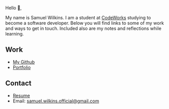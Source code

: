 Hello 👋, 

My name is Samuel Wilkins. I am a student at [CodeWorks](https://boisecodeworks.com) studying to become a software developer. Below you will find links to some of my work and ways to get in touch. Included also are my notes and reflections while learning. 

## Work

  + [My Github](https://github.com/samwgit)
  + [Portfolio](https://samwgit.github.io/)

## Contact

  + [Resume](https://samwgit.github.io/resume)
  + Email: samuel.wilkins.official@gmail.com
  
